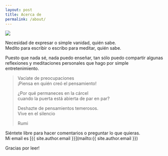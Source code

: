 ```yaml
---
layout: post
title: Acerca de
permalink: /about/
---
```


<img src="{{site.baseurl}}/images/acerca-de.jpg" class="round">

Necesidad de expresar o simple vanidad, quién sabe.  
Medito para escribir o escribo para meditar, quién sabe.

Puesto que nada sé, nada puedo enseñar, tan sólo puedo compartir algunas reflexiones y meditaciones personales que hago por simple entretenimiento.

<blockquote>
<p>Vacíate de preocupaciones<br>
¡Piensa en quién creó el pensamiento!</p>
<p>¿Por qué permaneces en la cárcel<br>
cuando la puerta está abierta de par en par?</p>
<p>Deshazte de pensamientos temerosos.<br>
Vive en el silencio</p>
<p>Rumi</p>
</blockquote>

Siéntete libre para hacer comentarios o preguntar lo que quieras.  
Mi email es [{{ site.author.email }}](mailto:{{ site.author.email }})

Gracias por leer!
